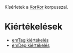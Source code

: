 Kísérletek a [KorKor](https://github.com/vadno/korkor_pilot) korpusszal.

# Kiértékelések
* [emTag kiértékelés](kiertekeles/emtag_eval)
* [emDep kiértékelés](kiertekeles/emdep_eval)